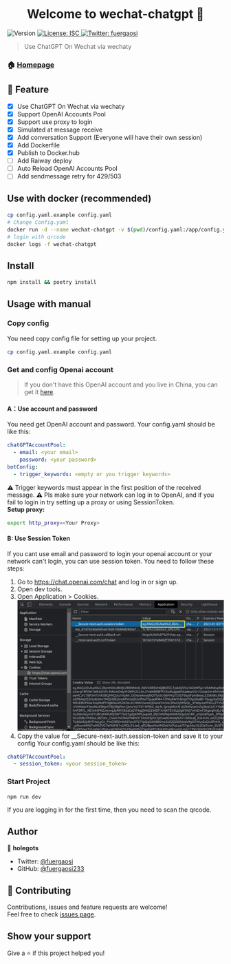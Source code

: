 <h1 align="center">Welcome to wechat-chatgpt 👋</h1>
<p>
  <img alt="Version" src="https://img.shields.io/badge/version-1.0.0-blue.svg?cacheSeconds=2592000" />
  <a href="#" target="_blank">
    <img alt="License: ISC" src="https://img.shields.io/badge/License-ISC-yellow.svg" />
  </a>
  <a href="https://twitter.com/fuergaosi" target="_blank">
    <img alt="Twitter: fuergaosi" src="https://img.shields.io/twitter/follow/fuergaosi.svg?style=social" />
  </a>
</p>

> Use ChatGPT On Wechat via wechaty

### 🏠 [Homepage](https://github.com/fuergaosi233/wechat-chatgpt)

## 🌟 Feature
- [x] Use ChatGPT On Wechat via wechaty
- [x] Support OpenAI Accounts Pool
- [x] Support use proxy to login
- [X] Simulated at message receive
- [X] Add conversation Support (Everyone will have their own session)
- [X] Add Dockerfile
- [X] Publish to Docker.hub
- [ ] Add Raiway deploy
- [ ] Auto Reload OpenAI Accounts Pool
- [ ] Add sendmessage retry for 429/503

## Use with docker (recommended)

```sh
cp config.yaml.example config.yaml
# Change Config.yaml
docker run -d --name wechat-chatgpt -v $(pwd)/config.yaml:/app/config.yaml wechat-chatgpt:latest
# login with qrcode
docker logs -f wechat-chatgpt
```

## Install

```sh
npm install && poetry install
```

## Usage with manual
### Copy config
You need copy config file for setting up your project.
```sh
cp config.yaml.example config.yaml
```
### Get and config Openai account
> If you don't have this OpenAI account and you live in China, you can get it [here](https://mirror.xyz/boxchen.eth/9O9CSqyKDj4BKUIil7NC1Sa1LJM-3hsPqaeW_QjfFBc).
#### **A：Use account and password**
You need get OpenAI account and password.
Your config.yaml should be like this:
```yaml
chatGPTAccountPool:
  - email: <your email>
    password: <your password>
botConfig:
  - trigger_keywords: <empty or you trigger keywords>
```
⚠️ Trigger keywords must appear in the first position of the received message.
⚠️ Pls make sure your network can log in to OpenAI, and if you fail to login in try setting up a proxy or using SessionToken.  
**Setup proxy:**
```sh
export http_proxy=<Your Proxy>
```
#### **B: Use Session Token**
If you cant use email and password to login your openai account or your network can't login, you can use session token. You need to follow these steps:  
1. Go to https://chat.openai.com/chat and log in or sign up.
2. Open dev tools.
3. Open Application > Cookies.
![image](docs/images/session-token.png)
4. Copy the value for __Secure-next-auth.session-token and save it to your config
Your config.yaml should be like this:
```yaml
chatGPTAccountPool:
  - session_token: <your session_token>
```

### Start Project
```sh
npm run dev
```
If you are logging in for the first time, then you need to scan the qrcode.
## Author

👤 **holegots**

* Twitter: [@fuergaosi](https://twitter.com/fuergaosi)
* GitHub: [@fuergaosi233](https://github.com/fuergaosi233)

## 🤝 Contributing

Contributions, issues and feature requests are welcome!<br />Feel free to check [issues page](https://github.com/fuergaosi233/wechat-chatgpt/issues). 

## Show your support

Give a ⭐️ if this project helped you!
